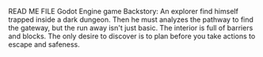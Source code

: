 READ ME FILE
Godot Engine game
Backstory: An explorer find himself trapped inside a dark dungeon. 
Then he must analyzes the pathway to find the gateway, but the run away isn't  just basic. 
The interior is full of barriers and blocks. The only desire to discover is to plan before you take actions to escape and safeness.
